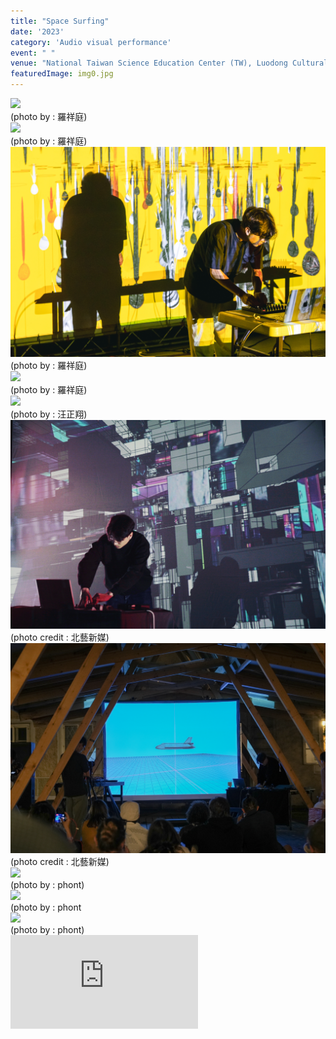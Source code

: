 ```yaml
---
title: "Space Surfing"
date: '2023'
category: 'Audio visual performance'
event: " "
venue: "National Taiwan Science Education Center (TW), Luodong Cultural Working House (TW), Universität für künstlerische und industrielle Gestaltung Linz (AT), Tunnel Tokyo (JP), Taipei Fine Arts Museum (TW)"
featuredImage: img0.jpg
---
```

  <div class="box">
      <div class="dscrptn">
      </div>
  </div>

  <div class="box">
      <div class="dscrptn">
      </div>
  </div>

  <div class="box">
      <img class="subimg" src="./img4.jpg">
      <div class="photocredit">(photo by : 羅祥庭)</div>
  </div>
  <div class="box">
      <img class="subimg" src="./img2.jpg">
      <div class="photocredit">(photo by : 羅祥庭)</div>
  </div>

  <div class="box">
      <img class="subimg" src="./img1.jpg">
      <div class="photocredit">(photo by : 羅祥庭)</div>
  </div>

  <div class="box">
      <img class="subimg" src="./img3.jpg">
      <div class="photocredit">(photo by : 羅祥庭)</div>
  </div>
  <div class="box">
      <img class="subimg" src="./img5.jpg">
      <div class="photocredit">(photo by : 汪正翔)</div>
  </div>
  <div class="box">
      <img class="subimg" src="./img6.jpg">
      <div class="photocredit">(photo credit : 北藝新媒)</div>
  </div>
  <div class="box">
      <img class="subimg" src="./img7.jpg">
      <div class="photocredit">(photo credit : 北藝新媒)</div>
  </div>
  <div class="box">
      <img class="subimg" src="./img8.jpg">
      <div class="photocredit">(photo by : phont)</div>
  </div>

  <div class="box">
      <img class="subimg" src="./img9.jpg">
      <div class="photocredit">(photo by : phont</div>
  </div>
  <div class="box">
      <img class="subimg" src="./img10.jpg">
      <div class="photocredit">(photo by : phont)</div>
  </div>

  <iframe title="vimeo-player" src="https://player.vimeo.com/video/840839873?h=446d227ea1" frameborder="0" allowfullscreen></iframe>
<!-- 
  <div class="box"></div>
    <div class="box"></div>

  <div class="box">
      <img class="subimg" src="./img7.jpg">
      <div class="photocredit">(photo credit : 北藝新媒)</div>
  </div>
  <div class="box">
      <img class="subimg" src="./img8.jpg">
      <div class="photocredit">(photo by : phont)</div>
  </div>

  <div class="box">
      <img class="subimg" src="./img9.jpg">
      <div class="photocredit">(photo by : phont</div>
  </div>
  <div class="box">
      <img class="subimg" src="./img10.jpg">
      <div class="photocredit">(photo by : phont)</div>
  </div>
  
  <iframe title="vimeo-player" src="https://player.vimeo.com/video/866049447?h=7bdc3f17df" frameborder="0" allowfullscreen></iframe> -->
